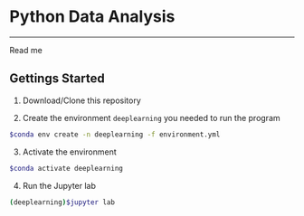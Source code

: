 # Python Data Analysis
---
Read me
## Gettings Started

1. Download/Clone this repository 

2. Create the environment `deeplearning` you needed to run the program
```bash
$conda env create -n deeplearning -f environment.yml
```
3. Activate the environment
```bash
$conda activate deeplearning
```
4. Run the Jupyter lab
```bash
(deeplearning)$jupyter lab


```